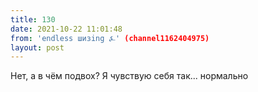 ```yaml
---
title: 130
date: 2021-10-22 11:01:48
from: 'endless шизing ⍼' (channel1162404975)
layout: post
---
```


Нет, а в чём подвох? Я чувствую себя так... нормально
